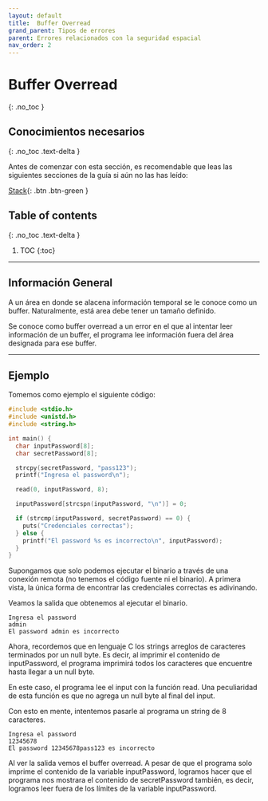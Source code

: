 ```yaml
---
layout: default
title:  Buffer Overread
grand_parent: Tipos de errores
parent: Errores relacionados con la seguridad espacial
nav_order: 2
---
```



# Buffer Overread
{: .no_toc }

## Conocimientos necesarios
{: .no_toc .text-delta }

Antes de comenzar con esta sección, es recomendable que leas las siguientes
secciones de la guía si aún no las has leído:

[Stack](../../conceptos/stack.html){: .btn .btn-green }

## Table of contents
{: .no_toc .text-delta }

1. TOC
{:toc}

---

## Información General

A un área en donde se alacena información temporal se le conoce como
un buffer. Naturalmente, está area debe tener un tamaño definido.

Se conoce como buffer overread a un error en el que al intentar leer
información de un buffer, el programa lee información fuera del área
designada para ese buffer.

---

## Ejemplo

Tomemos como ejemplo el siguiente código:

```c
#include <stdio.h>
#include <unistd.h>
#include <string.h>

int main() {
  char inputPassword[8];
  char secretPassword[8];

  strcpy(secretPassword, "pass123");
  printf("Ingresa el password\n");

  read(0, inputPassword, 8);

  inputPassword[strcspn(inputPassword, "\n")] = 0;

  if (strcmp(inputPassword, secretPassword) == 0) {
    puts("Credenciales correctas");
  } else {
    printf("El password %s es incorrecto\n", inputPassword);
  }
}
```

Supongamos que solo podemos ejecutar el binario a través de una conexión
remota (no tenemos el código fuente ni el binario). A primera vista, la
única forma de encontrar las credenciales correctas es adivinando.

Veamos la salida que obtenemos al ejecutar el binario.

```
Ingresa el password
admin
El password admin es incorrecto
```

Ahora, recordemos que en lenguaje C los strings arreglos de caracteres
terminados por un null byte. Es decir, al imprimir el contenido de
inputPassword, el programa imprimirá todos los caracteres que encuentre
hasta llegar a un null byte.

En este caso, el programa lee el input con la función read. Una peculiaridad
de esta función es que no agrega un null byte al final del input.

Con esto en mente, intentemos pasarle al programa un string de 8 caracteres.

```
Ingresa el password
12345678
El password 12345678pass123 es incorrecto
```

Al ver la salida vemos el buffer overread. A pesar de que el programa
solo imprime el contenido de la variable inputPassword, logramos hacer
que el programa nos mostrara el contenido de secretPassword también, es
decir, logramos leer fuera de los límites de la variable inputPassword.
